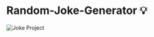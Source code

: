 # Random-Joke-Generator 💡
![Joke Project](https://github.com/Hager-elhwarii/Random-Joke-Generator/assets/80959882/59c98e84-8f9c-4049-ac3b-69c70d2f70e5)
